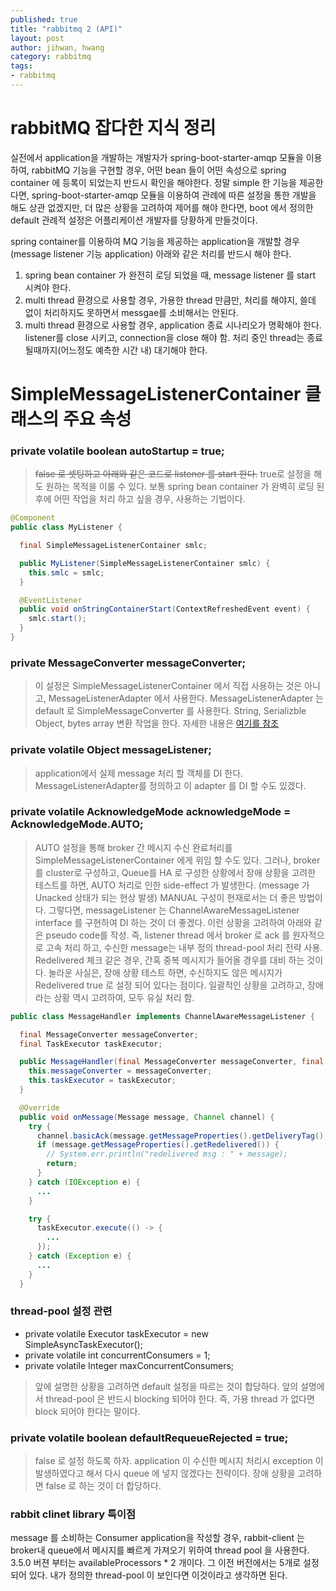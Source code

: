 ```yaml
---
published: true
title: "rabbitmq 2 (API)"
layout: post
author: jihwan, hwang
category: rabbitmq
tags:
- rabbitmq
---
```



# rabbitMQ 잡다한 지식 정리

실전에서 application을 개발하는 개발자가 spring-boot-starter-amqp 모듈을 이용하여, rabbitMQ 기능을 구현할 경우, 어떤 bean 들이 어떤 속성으로 spring container 에 등록이 되었는지 반드시 확인을 해야한다. 정말 simple 한 기능을 제공한다면, spring-boot-starter-amqp 모듈을 이용하여 관례에 따른 설정을 통한 개발을 해도 상관 없겠지만, 더 많은 상황을 고려하여 제어를 해야 한다면, boot 에서 정의한 default 관례적 설정은 어플리케이션 개발자를 당황하게 만들것이다.

spring container를 이용하여 MQ 기능을 제공하는 application을 개발할 경우(message listener 기능 application) 아래와 같은 처리를 반드시 해야 한다.

1. spring bean container 가 완전히 로딩 되었을 때, message listener 를 start 시켜야 한다.
2. multi thread 환경으로 사용할 경우, 가용한 thread 만큼만, 처리를 해야지, 쓸데 없이 처리하지도 못하면서 messgae를 소비해서는 안된다.
3. multi thread 환경으로 사용할 경우, application 종료 시나리오가 명확해야 한다.
    listener를 close 시키고, connection을 close 해야 함.
    처리 중인 thread는 종료 될때까지(어느정도 예측한 시간 내) 대기해야 한다.


  # SimpleMessageListenerContainer 클래스의 주요 속성

### private volatile boolean autoStartup = true;

> ~~false 로 셋팅하고 아래와 같은 코드로 listener 를 start 한다.~~ true로 설정을 해도 원하는 목적을 이룰 수 있다. 보통 spring bean container 가 완벽히 로딩 된 후에 어떤 작업을 처리 하고 싶을 경우,
사용하는 기법이다.

```java
@Component
public class MyListener {

  final SimpleMessageListenerContainer smlc;

  public MyListener(SimpleMessageListenerContainer smlc) {
    this.smlc = smlc;
  }

  @EventListener
  public void onStringContainerStart(ContextRefreshedEvent event) {
    smlc.start();
  }
}
```

### private MessageConverter messageConverter;

> 이 설정은 SimpleMessageListenerContainer 에서 직접 사용하는 것은 아니고, MessageListenerAdapter 에서 사용한다.
MessageListenerAdapter 는 default 로 SimpleMessageConverter 를 사용한다. String, Serializble Object, bytes array 변환 작업을 한다.
자세한 내용은 [여기를 참조](http://docs.spring.io/spring-amqp/docs/1.7.0.RELEASE/reference/htmlsingle/#message-converters)


### private volatile Object messageListener;

> application에서 실제 message 처리 할 객체를 DI 한다. MessageListenerAdapter를 정의하고 이 adapter 를 DI 할 수도 있겠다.

### private volatile AcknowledgeMode acknowledgeMode = AcknowledgeMode.AUTO;

> AUTO 설정을 통해 broker 간 메시지 수신 완료처리를 SimpleMessageListenerContainer 에게 위임 할 수도 있다.
그러나, broker 를 cluster로 구성하고, Queue를 HA 로 구성한 상황에서 장애 상황을 고려한 테스트를 하면, AUTO 처리로 인한 side-effect 가 발생한다.
(message 가 Unacked 상태가 되는 현상 발생) MANUAL 구성이 현재로서는 더 좋은 방법이다. 그렇다면, messageListener 는 ChannelAwareMessageListener interface 를 구현하여
DI 하는 것이 더 좋겠다. 이런 상황을 고려하여 아래와 같은 pseudo code를 작성.
즉, listener thread 에서 broker 로 ack 를 원자적으로 고속 처리 하고, 수신한 message는 내부 정의 thread-pool 처리 전략 사용.
Redelivered 체크 같은 경우, 간혹 중복 메시지가 들어올 경우를 대비 하는 것이다. 놀라운 사실은, 장애 상황 테스트 하면, 수신하지도 않은 메시지가 Redelivered true 로 설정 되어 있다는 점이다. 일괄적인 상황을 고려하고, 장애라는 상황 역시 고려하여, 모두 유실 처리 함.

```java
public class MessageHandler implements ChannelAwareMessageListener {

  final MessageConverter messageConverter;
  final TaskExecutor taskExecutor;

  public MessageHandler(final MessageConverter messageConverter, final TaskExecutor taskExecutor) {
    this.messageConverter = messageConverter;
    this.taskExecutor = taskExecutor;
  }

  @Override
  public void onMessage(Message message, Channel channel) {
    try {
      channel.basicAck(message.getMessageProperties().getDeliveryTag(), false);
      if (message.getMessageProperties().getRedelivered()) {
        // System.err.println("redelivered msg : " + message);
        return;
      }
    } catch (IOException e) {
      ...
    }

    try {
      taskExecutor.execute(() -> {
        ...
      });
    } catch (Exception e) {
      ...
    }
  }
```


### thread-pool 설정 관련

- private volatile Executor taskExecutor = new SimpleAsyncTaskExecutor();
- private volatile int concurrentConsumers = 1;
- private volatile Integer maxConcurrentConsumers;

> 앞에 설명한 상황을 고려하면 default 설정을 따르는 것이 합당하다. 앞의 설명에서 thread-pool 은 반드시 blocking 되어야 한다.
즉, 가용 thread 가 없다면 block 되어야 한다는 말이다.

### private volatile boolean defaultRequeueRejected = true;

> false 로 설정 하도록 하자. application 이 수신한 메시지 처리시 exception 이 발생하였다고 해서 다시 queue 에 넣지 않겠다는 전략이다.
장애 상황을 고려하면 false 로 하는 것이 더 합당하다.


### rabbit clinet library 특이점

message 를 소비하는 Consumer application을 작성할 경우, rabbit-client 는 broker내 queue에서 메시지를 빠르게 가져오기 위하여 thread pool 을 사용한다.
3.5.0 버젼 부터는 availableProcessors * 2 개이다. 그 이전 버전에서는 5개로 설정되어 있다. 내가 정의한 thread-pool 이 보인다면 이것이라고 생각하면 된다.
